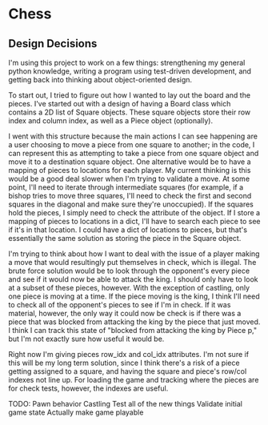 # Chess

## Design Decisions

I'm using this project to work on a few things: strengthening my general python knowledge, writing a program using test-driven development, and getting back into thinking about object-oriented design.

To start out, I tried to figure out how I wanted to lay out the board and the pieces. I've started out with a design of having a Board class which contains a 2D list of Square objects. These square objects store their row index and column index, as well as a Piece object (optionally).

I went with this structure because the main actions I can see happening are a user choosing to move a piece from one square to another; in the code, I can represent this as attempting to take a piece from one square object and move it to a destination square object. One alternative would be to have a mapping of pieces to locations for each player. My current thinking is this would be a good deal slower when I'm trying to validate a move. At some point, I'll need to iterate through intermediate squares (for example, if a bishop tries to move three squares, I'll need to check the first and second squares in the diagonal and make sure they're unoccupied). If the squares hold the pieces, I simply need to check the attribute of the object. If I store a mapping of pieces to locations in a dict, I'll have to search each piece to see if it's in that location. I could have a dict of locations to pieces, but that's essentially the same solution as storing the piece in the Square object.

I'm trying to think about how I want to deal with the issue of a player making a move that would resultingly put themselves in check, which is illegal. The brute force solution would be to look through the opponent's every piece and see if it would now be able to attack the king. I should only have to look at a subset of these pieces, however. With the exception of castling, only one piece is moving at a time. If the piece moving is the king, I think I'll need to check all of the opponent's pieces to see if I'm in check. If it was material, however, the only way it could now be check is if there was a piece that was blocked from attacking the king by the piece that just moved. I think I can track this state of "blocked from attacking the king by Piece p," but I'm not exactly sure how useful it would be.

Right now I'm giving pieces row_idx and col_idx attributes. I'm not sure if this will be my long term solution, since I think there's a risk of a piece getting assigned to a square, and having the square and piece's row/col indexes not line up. For loading the game and tracking where the pieces are for check tests, however, the indexes are useful.

TODO:
    Pawn behavior
    Castling
    Test all of the new things
    Validate initial game state
    Actually make game playable